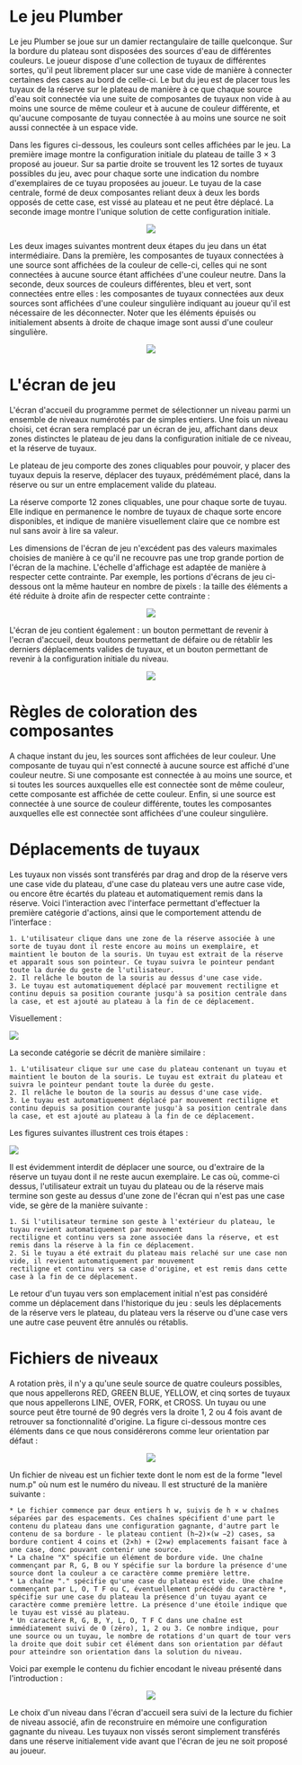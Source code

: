 # Le jeu Plumber

Le jeu Plumber se joue sur un damier rectangulaire de taille quelconque. Sur la bordure du plateau sont disposées des sources d'eau de différentes couleurs. Le joueur dispose d'une collection de tuyaux de différentes sortes, qu'il peut librement placer sur une case vide de manière à connecter certaines des cases au bord de celle-ci. Le but du jeu est de placer tous les tuyaux de la réserve sur le plateau de manière à ce que chaque source d'eau soit connectée via une suite de composantes de tuyaux non vide à au moins une source de même couleur et à aucune de couleur différente, et qu'aucune composante de tuyau connectée à au moins une source ne soit aussi connectée à un espace vide.

Dans les figures ci-dessous, les couleurs sont celles affichées par le jeu. La première image montre la configuration initiale du plateau de taille 3 × 3 proposé au joueur. Sur sa partie droite se trouvent les 12 sortes de tuyaux possibles du jeu, avec pour chaque sorte une indication du nombre d'exemplaires de ce tuyau proposées au joueur. Le tuyau de la case centrale, formé de deux composantes reliant deux à deux les bords opposés de cette case, est vissé au plateau et ne peut être déplacé. La seconde image montre l'unique solution de cette configuration initiale.

<p align="center">
  <img src="./src/assets/screen1.png">
</p>

Les deux images suivantes montrent deux étapes du jeu dans un état intermédiaire. Dans la première, les composantes de tuyaux connectées à une source sont affichées de la couleur de celle-ci, celles qui ne sont connectées à aucune source étant affichées d'une couleur neutre. Dans la seconde, deux sources de couleurs différentes, bleu et vert, sont connectées entre elles : les composantes de tuyaux connectées aux deux sources sont affichées d'une couleur singulière indiquant au joueur qu'il est nécessaire de les déconnecter. Noter que les éléments épuisés ou initialement absents à droite de chaque image sont aussi d'une couleur singulière.

<p align="center">
  <img src="./src/assets/screen2.png">
</p>

# L'écran de jeu

L'écran d'accueil du programme permet de sélectionner un niveau parmi un ensemble de niveaux numérotés par de simples entiers. Une fois un niveau choisi, cet écran sera remplacé par un écran de jeu, affichant dans deux zones distinctes le plateau de jeu dans la configuration initiale de ce niveau, et la réserve de tuyaux.

Le plateau de jeu comporte des zones cliquables pour pouvoir, y placer des tuyaux depuis la reserve, déplacer des tuyaux, prédémément placé, dans la réserve ou sur un entre emplacement valide du plateau.

La réserve comporte 12 zones cliquables, une pour chaque sorte de tuyau. Elle indique en permanence le nombre de tuyaux de chaque sorte encore disponibles, et indique de manière visuellement claire que ce nombre est nul sans avoir à lire sa valeur.

Les dimensions de l'écran de jeu n'excédent pas des valeurs maximales choisies de manière à ce qu'il ne recouvre pas une trop grande portion de l'écran de la machine. L'échelle d'affichage est adaptée de manière à respecter cette contrainte. Par exemple, les portions d'écrans de jeu ci-dessous ont la même hauteur en nombre de pixels : la taille des éléments a été réduite à droite afin de respecter cette contrainte :

<p align="center">
  <img src="./src/assets/screen3.png">
</p>

L'écran de jeu contient également : un bouton permettant de revenir à l'ecran d'accueil, deux boutons permettant de défaire ou de rétablir les derniers déplacements valides de tuyaux, et un bouton permettant de revenir à la configuration initiale du niveau.

<p align="center">
  <img src="./src/assets/screen8.png">
</p>

# Règles de coloration des composantes

A chaque instant du jeu, les sources sont affichées de leur couleur. Une composante de tuyau qui n'est connecté à aucune source est affiché d'une couleur neutre. Si une composante est connectée à au moins une source, et si toutes les sources auxquelles elle est connectée sont de même couleur, cette composante est affichée de cette couleur. Enfin, si une source est connectée à une source de couleur différente, toutes les composantes auxquelles elle est connectée sont affichées d'une couleur singulière.

# Déplacements de tuyaux

Les tuyaux non vissés sont transférés par drag and drop de la réserve vers une case vide du plateau, d'une case du plateau vers une autre case vide, ou encore être écartés du plateau et automatiquement remis dans la réserve. Voici l'interaction avec l'interface permettant d'effectuer la première catégorie d'actions, ainsi que le comportement attendu de l'interface :

    1. L'utilisateur clique dans une zone de la réserve associée à une sorte de tuyau dont il reste encore au moins un exemplaire, et maintient le bouton de la souris. Un tuyau est extrait de la réserve et apparaît sous son pointeur. Ce tuyau suivra le pointeur pendant toute la durée du geste de l'utilisateur.
    2. Il relâche le bouton de la souris au dessus d'une case vide.
    3. Le tuyau est automatiquement déplacé par mouvement rectiligne et continu depuis sa position courante jusqu'à sa position centrale dans la case, et est ajouté au plateau à la fin de ce déplacement.

Visuellement :

<p>
  <img src="./src/assets/screen4.png">
</p>

La seconde catégorie se décrit de manière similaire :

    1. L'utilisateur clique sur une case du plateau contenant un tuyau et maintient le bouton de la souris. Le tuyau est extrait du plateau et suivra le pointeur pendant toute la durée du geste.
    2. Il relâche le bouton de la souris au dessus d'une case vide.
    3. Le tuyau est automatiquement déplacé par mouvement rectiligne et continu depuis sa position courante jusqu'à sa position centrale dans la case, et est ajouté au plateau à la fin de ce déplacement.

Les figures suivantes illustrent ces trois étapes :

<p>
  <img src="./src/assets/screen5.png">
</p>

Il est évidemment interdit de déplacer une source, ou d'extraire de la réserve un tuyau dont il ne reste aucun exemplaire.
Le cas où, comme-ci dessus, l'utilisateur extrait un tuyau du plateau ou de la réserve mais termine son geste au dessus
d'une zone de l'écran qui n'est pas une case vide, se gère de la manière suivante :

    1. Si l'utilisateur termine son geste à l'extérieur du plateau, le tuyau revient automatiquement par mouvement
    rectiligne et continu vers sa zone associée dans la réserve, et est remis dans la réserve à la fin ce déplacement.
    2. Si le tuyau a été extrait du plateau mais relaché sur une case non vide, il revient automatiquement par mouvement
    rectiligne et continu vers sa case d'origine, et est remis dans cette case à la fin de ce déplacement.

Le retour d'un tuyau vers son emplacement initial n'est pas considéré comme un déplacement dans l'historique du jeu : seuls les déplacements de la réserve vers le plateau, du plateau vers la réserve ou d'une case vers une autre case peuvent être annulés ou rétablis.

# Fichiers de niveaux

A rotation près, il n'y a qu'une seule source de quatre couleurs possibles, que nous appellerons RED, GREEN BLUE, YELLOW, et cinq sortes de tuyaux que nous appellerons LINE, OVER, FORK, et CROSS. Un tuyau ou une source peut être tourné de 90 degrés vers la droite 1, 2 ou 4 fois avant de retrouver sa fonctionnalité d'origine. La figure ci-dessous montre ces éléments dans ce que nous considérerons comme leur orientation par défaut :

<p align="center">
  <img src="./src/assets/screen6.png">
</p>

Un fichier de niveau est un fichier texte dont le nom est de la forme "level num.p" où num est le numéro du niveau. Il est structuré de la manière suivante :

	* Le fichier commence par deux entiers h w, suivis de h × w chaînes séparées par des espacements. Ces chaînes spécifient d'une part le contenu du plateau dans une configuration gagnante, d'autre part le contenu de sa bordure - le plateau contient (h−2)×(w −2) cases, sa bordure contient 4 coins et (2×h) + (2×w) emplacements faisant face à une case, donc pouvant contenir une source.
	* La chaîne "X" spécifie un élément de bordure vide. Une chaîne commençant par R, G, B ou Y spécifie sur la bordure la présence d'une source dont la couleur a ce caractère comme première lettre.
	* La chaîne "." spécifie qu'une case du plateau est vide. Une chaîne commençant par L, O, T F ou C, éventuellement précédé du caractère *, spécifie sur une case du plateau la présence d'un tuyau ayant ce caractère comme première lettre. La présence d'une étoile indique que le tuyau est vissé au plateau.
	* Un caractère R, G, B, Y, L, O, T F C dans une chaîne est immédiatement suivi de 0 (zéro), 1, 2 ou 3. Ce nombre indique, pour une source ou un tuyau, le nombre de rotations d'un quart de tour vers la droite que doit subir cet élément dans son orientation par défaut pour atteindre son orientation dans la solution du niveau.

Voici par exemple le contenu du fichier encodant le niveau présenté dans l'introduction :

<p align="center">
  <img src="./src/assets/screen7.png">
</p>

Le choix d'un niveau dans l'écran d'accueil sera suivi de la lecture du fichier de niveau associé, afin de reconstruire en mémoire une configuration gagnante du niveau. Les tuyaux non vissés seront simplement transférés dans une réserve initialement vide avant que l'écran de jeu ne soit proposé au joueur.